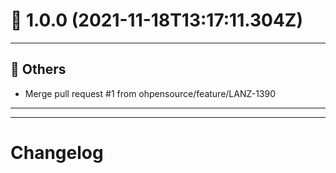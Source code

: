 # :confetti_ball: 1.0.0 (2021-11-18T13:17:11.304Z)
- - -
## :newspaper: Others
* Merge pull request #1 from ohpensource/feature/LANZ-1390
- - -
- - -
# Changelog
